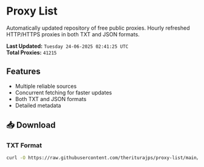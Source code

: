 # Proxy List

Automatically updated repository of free public proxies. Hourly refreshed HTTP/HTTPS proxies in both TXT and JSON formats.

**Last Updated:** `Tuesday 24-06-2025 02:41:25 UTC`  
**Total Proxies:** `41215`

## Features
- Multiple reliable sources
- Concurrent fetching for faster updates
- Both TXT and JSON formats
- Detailed metadata

## 📥 Download

### TXT Format
```bash
curl -O https://raw.githubusercontent.com/theriturajps/proxy-list/main/proxies.txt
